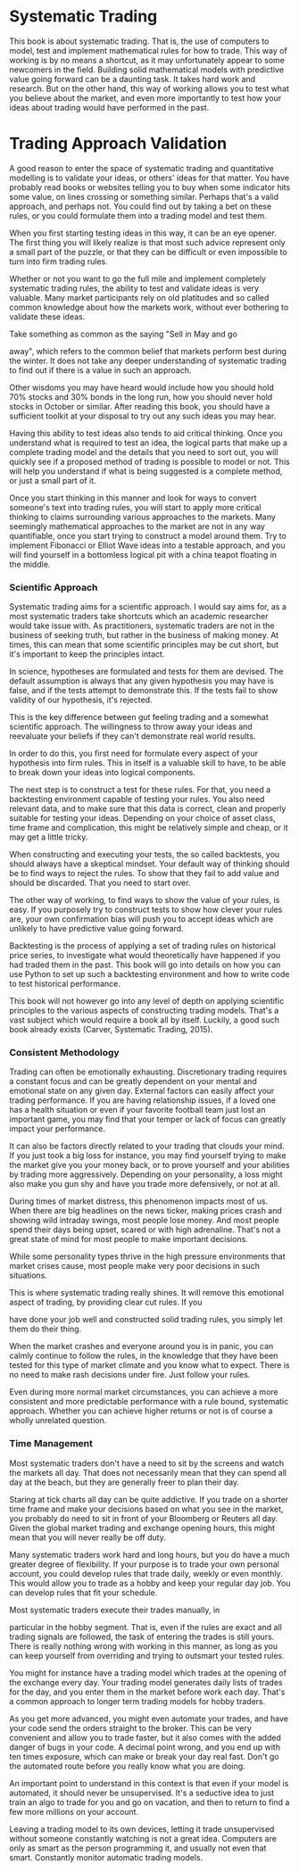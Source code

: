 # **Systematic Trading**

This book is about systematic trading. That is, the use of computers to model, test and implement mathematical rules for how to trade. This way of working is by no means a shortcut, as it may unfortunately appear to some newcomers in the field. Building solid mathematical models with predictive value going forward can be a daunting task. It takes hard work and research. But on the other hand, this way of working allows you to test what you believe about the market, and even more importantly to test how your ideas about trading would have performed in the past.

# **Trading Approach Validation**

A good reason to enter the space of systematic trading and quantitative modelling is to validate your ideas, or others' ideas for that matter. You have probably read books or websites telling you to buy when some indicator hits some value, on lines crossing or something similar. Perhaps that's a valid approach, and perhaps not. You could find out by taking a bet on these rules, or you could formulate them into a trading model and test them.

When you first starting testing ideas in this way, it can be an eye opener. The first thing you will likely realize is that most such advice represent only a small part of the puzzle, or that they can be difficult or even impossible to turn into firm trading rules.

Whether or not you want to go the full mile and implement completely systematic trading rules, the ability to test and validate ideas is very valuable. Many market participants rely on old platitudes and so called common knowledge about how the markets work, without ever bothering to validate these ideas.

Take something as common as the saying "Sell in May and go

away", which refers to the common belief that markets perform best during the winter. It does not take any deeper understanding of systematic trading to find out if there is a value in such an approach.

Other wisdoms you may have heard would include how you should hold 70% stocks and 30% bonds in the long run, how you should never hold stocks in October or similar. After reading this book, you should have a sufficient toolkit at your disposal to try out any such ideas you may hear.

Having this ability to test ideas also tends to aid critical thinking. Once you understand what is required to test an idea, the logical parts that make up a complete trading model and the details that you need to sort out, you will quickly see if a proposed method of trading is possible to model or not. This will help you understand if what is being suggested is a complete method, or just a small part of it.

Once you start thinking in this manner and look for ways to convert someone's text into trading rules, you will start to apply more critical thinking to claims surrounding various approaches to the markets. Many seemingly mathematical approaches to the market are not in any way quantifiable, once you start trying to construct a model around them. Try to implement Fibonacci or Elliot Wave ideas into a testable approach, and you will find yourself in a bottomless logical pit with a china teapot floating in the middle.

### **Scientific Approach**

Systematic trading aims for a scientific approach. I would say aims for, as a most systematic traders take shortcuts which an academic researcher would take issue with. As practitioners, systematic traders are not in the business of seeking truth, but rather in the business of making money. At times, this can mean that some scientific principles may be cut short, but it's important to keep the principles intact.

In science, hypotheses are formulated and tests for them are devised. The default assumption is always that any given hypothesis you may have is false, and if the tests attempt to demonstrate this. If the tests fail to show validity of our hypothesis, it's rejected.

This is the key difference between gut feeling trading and a somewhat scientific approach. The willingness to throw away your ideas and reevaluate your beliefs if they can't demonstrate real world results.

In order to do this, you first need for formulate every aspect of your hypothesis into firm rules. This in itself is a valuable skill to have, to be able to break down your ideas into logical components.

The next step is to construct a test for these rules. For that, you need a backtesting environment capable of testing your rules. You also need relevant data, and to make sure that this data is correct, clean and properly suitable for testing your ideas. Depending on your choice of asset class, time frame and complication, this might be relatively simple and cheap, or it may get a little tricky.

When constructing and executing your tests, the so called backtests, you should always have a skeptical mindset. Your default way of thinking should be to find ways to reject the rules. To show that they fail to add value and should be discarded. That you need to start over.

The other way of working, to find ways to show the value of your rules, is easy. If you purposely try to construct tests to show how clever your rules are, your own confirmation bias will push you to accept ideas which are unlikely to have predictive value going forward.

Backtesting is the process of applying a set of trading rules on historical price series, to investigate what would theoretically have happened if you had traded them in the past. This book will go into details on how you can use Python to set up such a backtesting environment and how to write code to test historical performance.

This book will not however go into any level of depth on applying scientific principles to the various aspects of constructing trading models. That's a vast subject which would require a book all by itself. Luckily, a good such book already exists (Carver, Systematic Trading, 2015).

### **Consistent Methodology**

Trading can often be emotionally exhausting. Discretionary trading requires a constant focus and can be greatly dependent on your mental and emotional state on any given day. External factors can easily affect your trading performance. If you are having relationship issues, if a loved one has a health situation or even if your favorite football team just lost an important game, you may find that your temper or lack of focus can greatly impact your performance.

It can also be factors directly related to your trading that clouds your mind. If you just took a big loss for instance, you may find yourself trying to make the market give you your money back, or to prove yourself and your abilities by trading more aggressively. Depending on your personality, a loss might also make you gun shy and have you trade more defensively, or not at all.

During times of market distress, this phenomenon impacts most of us. When there are big headlines on the news ticker, making prices crash and showing wild intraday swings, most people lose money. And most people spend their days being upset, scared or with high adrenaline. That's not a great state of mind for most people to make important decisions.

While some personality types thrive in the high pressure environments that market crises cause, most people make very poor decisions in such situations.

This is where systematic trading really shines. It will remove this emotional aspect of trading, by providing clear cut rules. If you

have done your job well and constructed solid trading rules, you simply let them do their thing.

When the market crashes and everyone around you is in panic, you can calmly continue to follow the rules, in the knowledge that they have been tested for this type of market climate and you know what to expect. There is no need to make rash decisions under fire. Just follow your rules.

Even during more normal market circumstances, you can achieve a more consistent and more predictable performance with a rule bound, systematic approach. Whether you can achieve higher returns or not is of course a wholly unrelated question.

### **Time Management**

Most systematic traders don't have a need to sit by the screens and watch the markets all day. That does not necessarily mean that they can spend all day at the beach, but they are generally freer to plan their day.

Staring at tick charts all day can be quite addictive. If you trade on a shorter time frame and make your decisions based on what you see in the market, you probably do need to sit in front of your Bloomberg or Reuters all day. Given the global market trading and exchange opening hours, this might mean that you will never really be off duty.

Many systematic traders work hard and long hours, but you do have a much greater degree of flexibility. If your purpose is to trade your own personal account, you could develop rules that trade daily, weekly or even monthly. This would allow you to trade as a hobby and keep your regular day job. You can develop rules that fit your schedule.

Most systematic traders execute their trades manually, in

particular in the hobby segment. That is, even if the rules are exact and all trading signals are followed, the task of entering the trades is still yours. There is really nothing wrong with working in this manner, as long as you can keep yourself from overriding and trying to outsmart your tested rules.

You might for instance have a trading model which trades at the opening of the exchange every day. Your trading model generates daily lists of trades for the day, and you enter them in the market before work each day. That's a common approach to longer term trading models for hobby traders.

As you get more advanced, you might even automate your trades, and have your code send the orders straight to the broker. This can be very convenient and allow you to trade faster, but it also comes with the added danger of bugs in your code. A decimal point wrong, and you end up with ten times exposure, which can make or break your day real fast. Don't go the automated route before you really know what you are doing.

An important point to understand in this context is that even if your model is automated, it should never be unsupervised. It's a seductive idea to just train an algo to trade for you and go on vacation, and then to return to find a few more millions on your account.

Leaving a trading model to its own devices, letting it trade unsupervised without someone constantly watching is not a great idea. Computers are only as smart as the person programming it, and usually not even that smart. Constantly monitor automatic trading models.